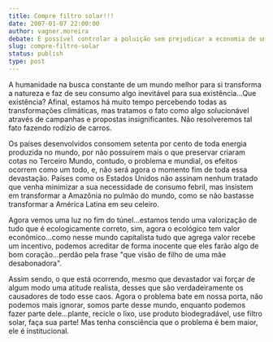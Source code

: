 ```yaml
---
title: Compre filtro solar!!!
date: 2007-01-07 22:00:00
author: vagner.moreira
debate: É possível controlar a poluição sem prejudicar a economia de um país?
slug: compre-filtro-solar
status: publish 
type: post
---
```


A humanidade na busca constante de um mundo melhor para si transforma a natureza e faz de seu consumo algo inevitável para sua existência...Que existência? Afinal, estamos há muito tempo percebendo todas as transformações climáticas, mas tratamos o fato como algo solucionável através de campanhas e propostas insignificantes. Não resolveremos tal fato fazendo rodízio de carros.   

 Os países desenvolvidos consomem setenta por cento de toda energia produzida no mundo, por não possuírem mais o que preservar criaram cotas no Terceiro Mundo, contudo, o problema e mundial, os efeitos ocorrem como um todo, e, não será agora o momento fim de toda essa devastação. Países como os Estados Unidos não assinam nenhum tratado que venha minimizar a sua necessidade de consumo febril, mas insistem em transformar a Amazônia no pulmão do mundo, como se não bastasse transformar a América Latina em seu celeiro.  

 Agora vemos uma luz no fim do túnel...estamos tendo uma valorização de tudo que é ecologicamente correto, sim, agora o ecológico tem valor econômico...como nesse mundo capitalista tudo que agrega valor recebe um incentivo, podemos acreditar de forma inocente que eles farão algo de bom coração...perdão pela frase "que visão de filho de uma mãe desabonadora".  

 Assim sendo, o que está ocorrendo, mesmo que devastador vai forçar de algum modo uma atitude realista, desses que são verdadeiramente os causadores de todo esse caos. Agora o problema bate em nossa porta, não podemos mais ignorar, somos parte desse mundo, enquanto podemos fazer parte dele...plante, recicle o lixo, use produto biodegradável, use filtro solar, faça sua parte! Mas tenha consciência que o problema é bem maior, ele é institucional.
